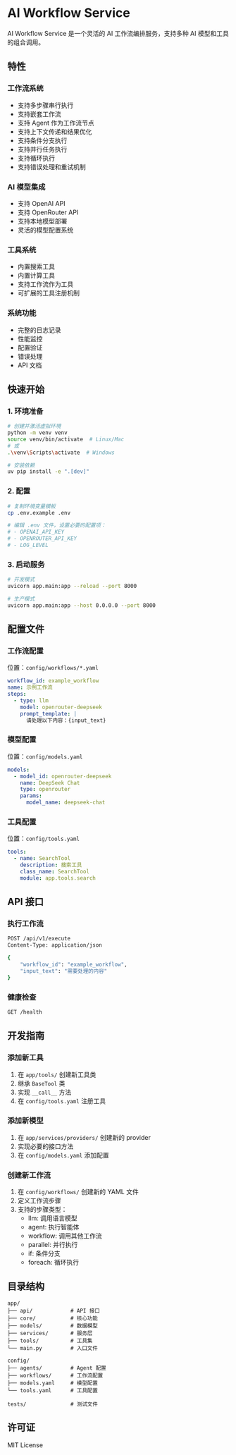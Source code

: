 # AI Workflow Service

AI Workflow Service 是一个灵活的 AI 工作流编排服务，支持多种 AI 模型和工具的组合调用。

## 特性

### 工作流系统
- 支持多步骤串行执行
- 支持嵌套工作流
- 支持 Agent 作为工作流节点
- 支持上下文传递和结果优化
- 支持条件分支执行
- 支持并行任务执行
- 支持循环执行
- 支持错误处理和重试机制

### AI 模型集成
- 支持 OpenAI API
- 支持 OpenRouter API
- 支持本地模型部署
- 灵活的模型配置系统

### 工具系统
- 内置搜索工具
- 内置计算工具
- 支持工作流作为工具
- 可扩展的工具注册机制

### 系统功能
- 完整的日志记录
- 性能监控
- 配置验证
- 错误处理
- API 文档

## 快速开始

### 1. 环境准备
```bash
# 创建并激活虚拟环境
python -m venv venv
source venv/bin/activate  # Linux/Mac
# 或
.\venv\Scripts\activate  # Windows

# 安装依赖
uv pip install -e ".[dev]"
```

### 2. 配置
```bash
# 复制环境变量模板
cp .env.example .env

# 编辑 .env 文件，设置必要的配置项：
# - OPENAI_API_KEY
# - OPENROUTER_API_KEY
# - LOG_LEVEL
```

### 3. 启动服务
```bash
# 开发模式
uvicorn app.main:app --reload --port 8000

# 生产模式
uvicorn app.main:app --host 0.0.0.0 --port 8000
```

## 配置文件

### 工作流配置
位置：`config/workflows/*.yaml`
```yaml
workflow_id: example_workflow
name: 示例工作流
steps:
  - type: llm
    model: openrouter-deepseek
    prompt_template: |
      请处理以下内容：{input_text}
```

### 模型配置
位置：`config/models.yaml`
```yaml
models:
  - model_id: openrouter-deepseek
    name: DeepSeek Chat
    type: openrouter
    params:
      model_name: deepseek-chat
```

### 工具配置
位置：`config/tools.yaml`
```yaml
tools:
  - name: SearchTool
    description: 搜索工具
    class_name: SearchTool
    module: app.tools.search
```

## API 接口

### 执行工作流
```bash
POST /api/v1/execute
Content-Type: application/json

{
    "workflow_id": "example_workflow",
    "input_text": "需要处理的内容"
}
```

### 健康检查
```bash
GET /health
```

## 开发指南

### 添加新工具
1. 在 `app/tools/` 创建新工具类
2. 继承 `BaseTool` 类
3. 实现 `__call__` 方法
4. 在 `config/tools.yaml` 注册工具

### 添加新模型
1. 在 `app/services/providers/` 创建新的 provider
2. 实现必要的接口方法
3. 在 `config/models.yaml` 添加配置

### 创建新工作流
1. 在 `config/workflows/` 创建新的 YAML 文件
2. 定义工作流步骤
3. 支持的步骤类型：
   - llm: 调用语言模型
   - agent: 执行智能体
   - workflow: 调用其他工作流
   - parallel: 并行执行
   - if: 条件分支
   - foreach: 循环执行

## 目录结构
```
app/
├── api/            # API 接口
├── core/           # 核心功能
├── models/         # 数据模型
├── services/       # 服务层
├── tools/          # 工具集
└── main.py         # 入口文件

config/
├── agents/         # Agent 配置
├── workflows/      # 工作流配置
├── models.yaml     # 模型配置
└── tools.yaml      # 工具配置

tests/              # 测试文件
```

## 许可证

MIT License
